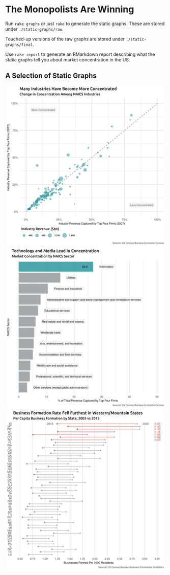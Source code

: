 # The Monopolists Are Winning
Run `rake graphs` or just `rake` to generate the static graphs. These are
stored under `./static-graphs/raw`.

Touched-up versions of the raw graphs are stored under `./static-graphs/final`.

Use `rake report` to generate an RMarkdown report describing what the static
graphs tell you about market concentration in the US.

## A Selection of Static Graphs
![](./static-graphs/final/concentration-growth.png)
![](./static-graphs/final/sectors.png)
![](./static-graphs/final/entrepreneurship.png)
